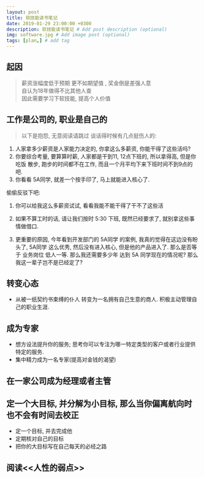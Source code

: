```yaml
---
layout: post
title: 软技能读书笔记
date: 2019-01-29 23:00:00 +0300
description: 软技能读书笔记 # Add post description (optional)
img: software.jpg # Add image post (optional)
tags: [plan,] # add tag
---
```


## 起因
>薪资涨幅度低于预期 更不如期望值 , 奖金倒是差强人意  
>自认为18年做得不比其他人查  
>因此需要学习下软技能, 提高个人价值

## 工作是公司的, 职业是自己的
> 以下是抱怨, 无意阅读请跳过
  谈话得时候有几点挺伤人的:
  1. 人家拿多少薪资是人家能力决定的, 你拿这么多薪资, 你能干得了这些活吗?
  2. 你要综合考量, 要算算时薪, 人家都是干到11, 12点下班的, 所以拿得高, 但是你吃饭 散步, 跑步的时间都不在工作, 而且一个月平均下来下班时间不到9点的吧.
  3. 你看看 5A同学, 就差一个按手印了, 马上就能进入核心了.

  偷偷反驳下吧:
  1. 你可以给我这么多薪资试试, 看看我能不能干得了干不了这些活
  2. 如果不算工时的话, 请让我们按时 5:30 下班, 既然已经要求了, 就别拿这些事情做借口.

  0. 更重要的原因, 今年看到开发部门的 5A同学 的案例, 我真的觉得在这边没有盼头了, 5A同学 这么优秀, 然后没有进入核心, 但是他的产品进入了. 那么是否等于 业务岗位 低人一等. 那么我还需要多少年 达到 5A 同学现在的情况呢? 那么 我这一辈子岂不是已经定了? 
## 转变心态
 * 从被一纸契约书束缚的仆人 转变为一名拥有自己生意的商人. 积极主动管理自己的职业生涯.

## 成为专家
 * 想方设法提升你的服务; 思考你可以专注为哪一特定类型的客户或者行业提供特定的服务.
 * 集中精力成为一名专家(提高对金钱的渴望)
## 在一家公司成为经理或者主管
## 定一个大目标, 并分解为小目标, 那么当你偏离航向时也不会有时间去校正
 * 定一个目标, 并去完成他
 * 定期核对自己的目标
 * 把你的大目标写在自己每天的必经之路
## 阅读<<人性的弱点>>


